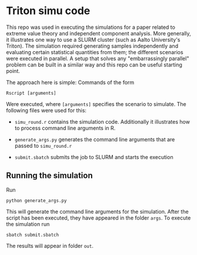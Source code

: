 # Triton simu code

This repo was used in executing the simulations for a paper related to extreme value theory and independent component analysis.
More generally, it illustrates one way to use a SLURM cluster (such as Aalto University's Triton).
The simulation required generating samples independently and
evaluating certain statistical quantities from them; the different
scenarios were executed in parallel. A setup that solves any 
"embarrassingly parallel" problem can be built in a similar way and this repo can be useful
starting point.

The approach here is simple: Commands of the form
```
Rscript [arguments]
```
Were executed, where `[arguments]` specifies the scenario to simulate. The following files were used for this:

* `simu_round.r` contains the simulation code. Additionally it
illustrates how to process command line arguments in R.

* `generate_args.py` generates the command line arguments that are passed to `simu_round.r`

* `submit.sbatch` submits the job to SLURM and starts the execution

## Running the simulation

Run
```
python generate_args.py
```
This will generate the command line arguments for the simulation. After the script has been executed, they
have appeared in the folder `args`. To execute the simulation run
```
sbatch submit.sbatch
```
The results will appear in folder `out`.
